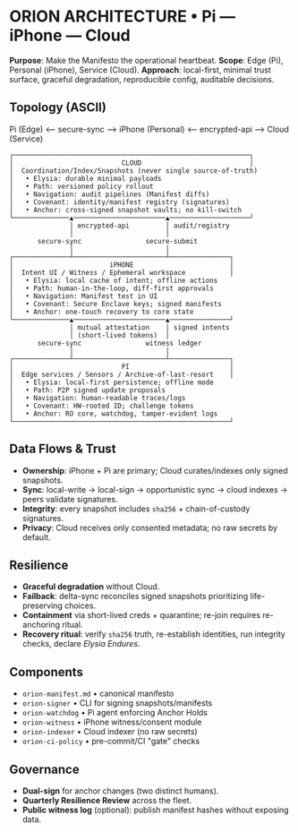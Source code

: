 # ORION ARCHITECTURE • Pi — iPhone — Cloud

**Purpose**: Make the Manifesto the operational heartbeat.
**Scope**: Edge (Pi), Personal (iPhone), Service (Cloud).
**Approach**: local-first, minimal trust surface, graceful degradation, reproducible config, auditable decisions.

## Topology (ASCII)

Pi (Edge) <— secure-sync —> iPhone (Personal) <— encrypted-api —> Cloud (Service)

    ┌───────────────────────────────────────────────────────────┐
    │                           CLOUD                           │
    │  Coordination/Index/Snapshots (never single source-of-truth)
    │   • Elysia: durable minimal payloads
    │   • Path: versioned policy rollout
    │   • Navigation: audit pipelines (Manifest diffs)
    │   • Covenant: identity/manifest registry (signatures)
    │   • Anchor: cross-signed snapshot vaults; no kill-switch
    └──────────────▲───────────────────────▲────────────────────┘
                   │ encrypted-api         │ audit/registry
                   │                       │
           secure-sync                secure-submit
                   │                       │
    ┌──────────────┴───────────────────────┴───────────────┐
    │                        iPHONE                        │
    │  Intent UI / Witness / Ephemeral workspace           │
    │   • Elysia: local cache of intent; offline actions
    │   • Path: human-in-the-loop, diff-first approvals
    │   • Navigation: Manifest test in UI
    │   • Covenant: Secure Enclave keys; signed manifests
    │   • Anchor: one-touch recovery to core state
    └──────────────▲───────────────────────▲───────────────┘
                   │ mutual attestation    │ signed intents
                   │ (short-lived tokens)  │
           secure-sync                witness ledger
                   │                       │
    ┌──────────────┴───────────────────────┴───────────────┐
    │                           PI                         │
    │  Edge services / Sensors / Archive-of-last-resort    │
    │   • Elysia: local-first persistence; offline mode
    │   • Path: P2P signed update proposals
    │   • Navigation: human-readable traces/logs
    │   • Covenant: HW-rooted ID; challenge tokens
    │   • Anchor: RO core, watchdog, tamper-evident logs
    └──────────────────────────────────────────────────────┘

## Data Flows & Trust
- **Ownership**: iPhone + Pi are primary; Cloud curates/indexes only signed snapshots.
- **Sync**: local-write → local-sign → opportunistic sync → cloud indexes → peers validate signatures.
- **Integrity**: every snapshot includes `sha256` + chain-of-custody signatures.
- **Privacy**: Cloud receives only consented metadata; no raw secrets by default.

## Resilience
- **Graceful degradation** without Cloud.
- **Failback**: delta-sync reconciles signed snapshots prioritizing life-preserving choices.
- **Containment** via short-lived creds + quarantine; re-join requires re-anchoring ritual.
- **Recovery ritual**: verify `sha256` truth, re-establish identities, run integrity checks, declare *Elysia Endures*.

## Components
- `orion-manifest.md` • canonical manifesto
- `orion-signer` • CLI for signing snapshots/manifests
- `orion-watchdog` • Pi agent enforcing Anchor Holds
- `orion-witness` • iPhone witness/consent module
- `orion-indexer` • Cloud indexer (no raw secrets)
- `orion-ci-policy` • pre-commit/CI "gate" checks

## Governance
- **Dual-sign** for anchor changes (two distinct humans).
- **Quarterly Resilience Review** across the fleet.
- **Public witness log** (optional): publish manifest hashes without exposing data.
